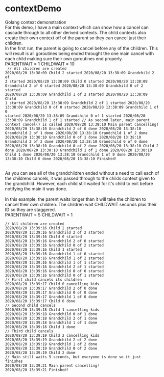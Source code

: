 # contextDemo
Golang context demonstration
<br/>
For this demo, I have a main context which can show how a cancel can cascade through
to all other derived contexts.  The child contexts also create their own context off of the parent
so they can cancel just their children.
<br/>
In the first run, the parent is going to cancel before any of the children.  This will result
is all goroutines being ended throught the one main cancel with each child making sure their own goroutines end properly.
<br/>
	PARENTWAIT = 1
	CHILDWAIT  = 10
<br/>
<code>
// All children are created
2020/08/20 13:38:09 Child 2 started
2020/08/20 13:38:09 Grandchild 2 of 2 started
2020/08/20 13:38:09 Child 0 started
2020/08/20 13:38:09 Grandchild 2 of 0 started
2020/08/20 13:38:09 Grandchild 0 of 2 started
2020/08/20 13:38:09 Grandchild 1 of 2 started
2020/08/20 13:38:09 Child 1 started
2020/08/20 13:38:09 Grandchild 2 of 1 started
2020/08/20 13:38:09 Grandchild 0 of 0 started
2020/08/20 13:38:09 Grandchild 1 of 0 started
2020/08/20 13:38:09 Grandchild 0 of 1 started
2020/08/20 13:38:09 Grandchild 1 of 1 started
// As second later, main parent context cancel() is called
2020/08/20 13:38:10 Main parent cancelling!
2020/08/20 13:38:10 Grandchild 2 of 0 done
2020/08/20 13:38:10 Grandchild 2 of 1 done
2020/08/20 13:38:10 Grandchild 1 of 2 done
2020/08/20 13:38:10 Grandchild 0 of 1 done
2020/08/20 13:38:10 Grandchild 2 of 2 done
2020/08/20 13:38:10 Grandchild 0 of 0 done
2020/08/20 13:38:10 Grandchild 0 of 2 done
2020/08/20 13:38:10 Child 2 done
2020/08/20 13:38:10 Grandchild 1 of 1 done
2020/08/20 13:38:10 Child 1 done
2020/08/20 13:38:10 Grandchild 1 of 0 done
2020/08/20 13:38:10 Child 0 done
2020/08/20 13:38:10 Finished!
</code>

<br/>
As you can see all of the grandchildren ended without a need to call each of the childrens cancels, it was passed through to the childs context given to the grandchild.  However, each child still waited for it's child to exit before notifying the main it was done.
<br/>
<br/>
In this example, the parent waits longer than it will take the children to cancel their own children.  The children wait CHILDWAIT seconds plus their ID so they are staggered.
<br/>
	PARENTWAIT = 5
	CHILDWAIT  = 1
<br/>
<code>
// All children are created
2020/08/20 13:39:16 Child 2 started
2020/08/20 13:39:16 Grandchild 2 of 2 started
2020/08/20 13:39:16 Child 0 started
2020/08/20 13:39:16 Grandchild 2 of 0 started
2020/08/20 13:39:16 Grandchild 0 of 2 started
2020/08/20 13:39:16 Child 1 started
2020/08/20 13:39:16 Grandchild 1 of 0 started
2020/08/20 13:39:16 Grandchild 1 of 2 started
2020/08/20 13:39:16 Grandchild 1 of 1 started
2020/08/20 13:39:16 Grandchild 2 of 1 started
2020/08/20 13:39:16 Grandchild 0 of 0 started
2020/08/20 13:39:16 Grandchild 0 of 1 started
// First child cancels its children
2020/08/20 13:39:17 Child 0 cancelling kids
2020/08/20 13:39:17 Grandchild 2 of 0 done
2020/08/20 13:39:17 Grandchild 0 of 0 done
2020/08/20 13:39:17 Grandchild 1 of 0 done
2020/08/20 13:39:17 Child 0 done
// Second child cancels
2020/08/20 13:39:18 Child 1 cancelling kids
2020/08/20 13:39:18 Grandchild 0 of 1 done
2020/08/20 13:39:18 Grandchild 2 of 1 done
2020/08/20 13:39:18 Grandchild 1 of 1 done
2020/08/20 13:39:18 Child 1 done
// Third child cancels
2020/08/20 13:39:19 Child 2 cancelling kids
2020/08/20 13:39:19 Grandchild 2 of 2 done
2020/08/20 13:39:19 Grandchild 1 of 2 done
2020/08/20 13:39:19 Grandchild 0 of 2 done
2020/08/20 13:39:19 Child 2 done
// Main still waits 5 seconds, but everyone is done so it just finishes
2020/08/20 13:39:21 Main parent cancelling!
2020/08/20 13:39:21 Finished!
</code>
